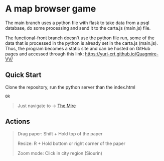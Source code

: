 # A map browser game

The main branch uses a python file with flask to take data from a psql database, do some processing and send it to the carta.js (main.js) file.

The functional-front branch doesn't use the python file run, some of the data that is processed in the python is already set in the carta.js (main.js). Thus, the program becomes a static site and can be hosted on GitHub pages and accessed through this link: https://yuri-crt.github.io/Quagmire-VV/

## Quick Start

Clone the repository, run the python server than the index.html

``` OR ```

> Just navigate to -> [The Mire](https://yuri-crt.github.io/Quagmire-VV/)

## Actions

>Drag paper: Shift + Hold top of the paper
>
>Resize: R + Hold bottom or right corner of the paper
>
>Zoom mode: Click in city region (Siourin)
